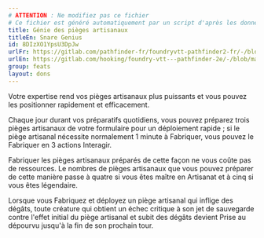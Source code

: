 ```yaml
---
# ATTENTION : Ne modifiez pas ce fichier
# Ce fichier est généré automatiquement par un script d'après les données du module Foundry VTT officiel et de sa traduction
title: Génie des pièges artisanaux
titleEn: Snare Genius
id: 8DIzXO1YpsU3DpJw
urlFr: https://gitlab.com/pathfinder-fr/foundryvtt-pathfinder2-fr/-/blob/master/data/feats/8DIzXO1YpsU3DpJw.htm
urlEn: https://gitlab.com/hooking/foundry-vtt---pathfinder-2e/-/blob/master/packs/data/feats.db/snare-genius.json
group: feats
layout: dons
---
```

Votre expertise rend vos pièges artisanaux plus puissants et vous pouvez les positionner rapidement et efficacement.

Chaque jour durant vos préparatifs quotidiens, vous pouvez préparez trois pièges artisanaux de votre formulaire pour un déploiement rapide ; si le piège artisanal nécessite normalement 1 minute à <a class="entity-link" data-pack="pf2e.actionspf2e" data-id="rmwa3OyhTZ2i2AHl" draggable="true">Fabriquer</a>, vous pouvez le Fabriquer en 3 actions Interagir.

Fabriquer les pièges artisanaux préparés de cette façon ne vous coûte pas de ressources. Le nombres de pièges artisanaux que vous pouvez préparer de cette manière passe à quatre si vous êtes maître en Artisanat et à cinq si vous êtes légendaire.

Lorsque vous Fabriquez et déployez un piège artisanal qui inflige des dégâts, toute créature qui obtient un échec critique à son jet de sauvegarde contre l'effet initial du piège artisanal et subit des dégâts devient Prise au dépourvu jusqu'à la fin de son prochain tour.


